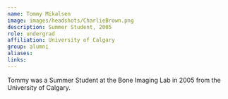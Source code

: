 ```yaml
---
name: Tommy Mikalsen
image: images/headshots/CharlieBrown.png
description: Summer Student, 2005
role: undergrad
affiliation: University of Calgary
group: alumni
aliases: 
links:
---
```


Tommy was a Summer Student at the Bone Imaging Lab in 2005 from the University of Calgary.